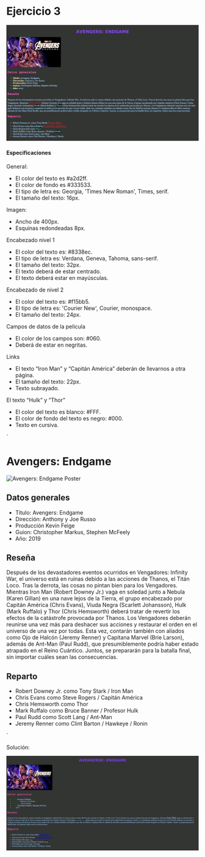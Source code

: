 # Ejercicio 3

![1694410600114](image/README/1694410600114.png)

#### Especificaciones

General:

* El color del texto es #a2d2ff.
* El color de fondo es #333533.
* El tipo de letra es: Georgia, 'Times New Roman', Times, serif.
* El tamaño del texto: 16px.

Imagen:

* Ancho de 400px.
* Esquinas redondeadas 8px.

Encabezado nivel 1

* El color del texto es: #8338ec.
* El tipo de letra es: Verdana, Geneva, Tahoma, sans-serif.
* El tamaño del texto: 32px.
* El texto deberá de estar centrado.
* El texto deberá estar en mayúsculas.

Encabezado de nivel 2

* El color del texto es: #f15bb5.
* El tipo de letra es: 'Courier New', Courier, monospace.
* El tamaño del texto: 24px.

Campos de datos de la pelicula

* El color de los campos son: #060.
* Deberá de estar en negritas.

Links

* El texto “Iron Man” y “Capitán América” deberán de llevarnos a otra página.
* El tamaño del texto: 22px.
* Texto subrayado.

El texto “Hulk” y “Thor”

* El color del texto es blanco: #FFF.
* El color de fondo del texto es negro: #000.
* Texto en cursiva.


`<!DOCTYPE html>
<html lang="en">

<head>
  <meta charset="UTF-8">
  <meta http-equiv="X-UA-Compatible" content="IE=edge">
  <meta name="viewport" content="width=device-width, initial-scale=1.0">
  <title>HTML & CSS</title>
</head>

<body>
  <h1>Avengers: Endgame</h1>

  <img src="https://prod-ripcut-delivery.disney-plus.net/v1/variant/disney/174C605829DEB3C79C2F6993EFA97B2ECBF21D6A152E6BB0CA00DDA987E94BAC/scale?width=1200&aspectRatio=1.78&format=jpeg" alt="Avengers: Endgame Poster">

  <h2>Datos generales</h2>

  <ul>
    <li>Título: Avengers: Endgame</li>
    <li>Dirección: Anthony y Joe Russo</li>
    <li>Producción Kevin Feige</li>
    <li>Guion: Christopher Markus, Stephen McFeely</li>
    <li>Año: 2019</li>
  </ul>

  <h2>Reseña</h2>

  <p>Después de los devastadores eventos ocurridos en Vengadores: Infinity War, el universo está en ruinas debido a las
    acciones de Thanos, el Titán Loco. Tras la derrota, las cosas no pintan bien para los Vengadores. Mientras Iron Man
    (Robert Downey Jr.) vaga en soledad junto a Nebula (Karen Gillan) en una nave lejos de la Tierra, el grupo
    encabezado por Capitán América (Chris Evans), Viuda Negra (Scarlett Johansson), Hulk (Mark Ruffalo) y Thor (Chris
    Hemsworth) deberá tratar de revertir los efectos de la catástrofe provocada por Thanos. Los Vengadores deberán
    reunirse una vez más para deshacer sus acciones y restaurar el orden en el universo de una vez por todas. Esta vez,
    contarán también con aliados como Ojo de Halcón (Jeremy Renner) y Capitana Marvel (Brie Larson), además de Ant-Man
    (Paul Rudd), que presumiblemente podría haber estado atrapado en el Reino Cuántico. Juntos, se prepararán para la
    batalla final, sin importar cuáles sean las consecuencias.</p>

  <h2>Reparto</h2>

  <ul>
    <li>Robert Downey Jr. como Tony Stark / Iron Man</li>
    <li>Chris Evans como Steve Rogers / Capitán América</li>
    <li>Chris Hemsworth como Thor</li>
    <li>Mark Ruffalo como Bruce Banner / Profesor Hulk</li>
    <li>Paul Rudd como Scott Lang / Ant-Man</li>
    <li>Jeremy Renner como Clint Barton / Hawkeye / Ronin</li>
  </ul>

</body>

</html>`


Solución:


![1694410567185](image/README/1694410567185.png)
